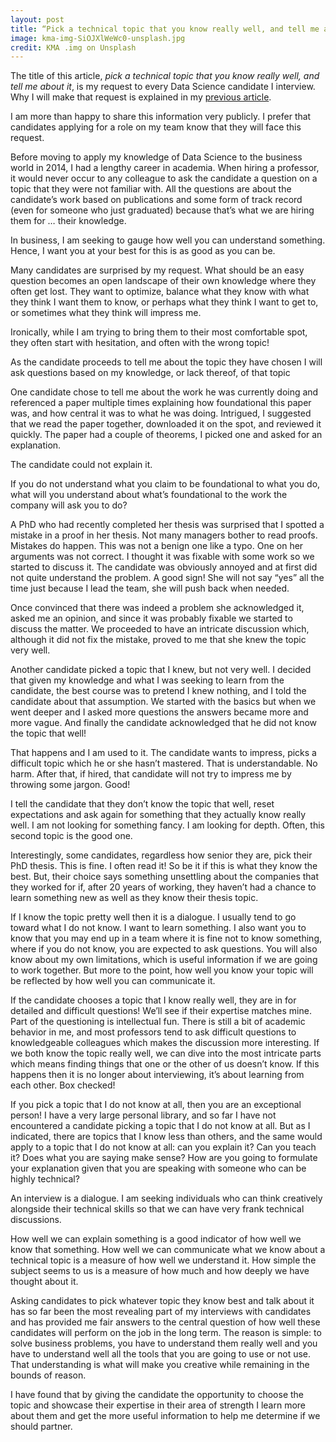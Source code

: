 ```yaml
---
layout: post
title: “Pick a technical topic that you know really well, and tell me about it!”
image: kma-img-SiOJXlWeWc0-unsplash.jpg
credit: KMA .img on Unsplash
---
```

The title of this article, *pick a technical topic that you know really well, and tell me about it*, is my request to every Data Science candidate I interview. Why I will make that request is explained in my [previous article](http://ph-barbe.com/2021/09/29/pick_a_technical_topic_that_you_know_really_well_and_tell_me_about_it.html).

I am more than happy to share this information very publicly. I prefer that candidates applying for a role on my team know that they will face this request.

Before moving to apply my knowledge of Data Science to the business world in 2014, I had a lengthy career in academia. When hiring a professor, it would never occur to any colleague to ask the candidate a question on a topic that they were not familiar with. All the questions are about the candidate’s work based on publications and some form of track record (even for someone who just graduated) because that’s what we are hiring them for … their knowledge.

In business, I am seeking to gauge how well you can understand something. Hence, I want you at your best for this is as good as you can be.

Many candidates are surprised by my request. What should be an easy question becomes an open landscape of their own knowledge where they often get lost. They want to optimize, balance what they know with what they think I want them to know, or perhaps what they think I want to get to, or sometimes what they think will impress me.

Ironically, while I am trying to bring them to their most comfortable spot, they often start with hesitation, and often with the wrong topic!

As the candidate proceeds to tell me about the topic they have chosen I will ask questions based on my knowledge, or lack thereof, of that topic

One candidate chose to tell me about the work he was currently doing and referenced a paper multiple times explaining how foundational this paper was, and how central it was to what he was doing. Intrigued, I suggested that we read the paper together, downloaded it on the spot, and reviewed it quickly. The paper had a couple of theorems, I picked one and asked for an explanation.

The candidate could not explain it.

If you do not understand what you claim to be foundational to what you do, what will you understand about what’s foundational to the work the company will ask you to do?

A PhD who had recently completed her thesis was surprised that I spotted a mistake in a proof in her thesis. Not many managers bother to read proofs. Mistakes do happen. This was not a benign one like a typo. One on her arguments was not correct. I thought it was fixable with some work so we started to discuss it. The candidate was obviously annoyed and at first did not quite understand the problem. A good sign! She will not say “yes” all the time just because I lead the team, she will push back when needed.

Once convinced that there was indeed a problem she acknowledged it, asked me an opinion, and since it was probably fixable we started to discuss the matter. We proceeded to have an intricate discussion which, although it did not fix the mistake, proved to me that she knew the topic very well.

Another candidate picked a topic that I knew, but not very well. I decided that given my knowledge and what I was seeking to learn from the candidate, the best course was to pretend I knew nothing, and I told the candidate about that assumption. We started with the basics but when we went deeper and I asked more questions the answers became more and more vague. And finally the candidate acknowledged that he did not know the topic that well!

That happens and I am used to it. The candidate wants to impress, picks a difficult topic which he or she hasn’t mastered. That is understandable. No harm. After that, if hired, that candidate will not try to impress me by throwing some jargon. Good!

I tell the candidate that they don’t know the topic that well, reset expectations and ask again for something that they actually know really well. I am not looking for something fancy. I am looking for depth. Often, this second topic is the good one.

Interestingly, some candidates, regardless how senior they are, pick their PhD thesis. This is fine. I often read it! So be it if this is what they know the best. But, their choice says something unsettling about the companies that they worked for if, after 20 years of working, they haven’t had a chance to learn something new as well as they know their thesis topic.

If I know the topic pretty well then it is a dialogue. I usually tend to go toward what I do not know. I want to learn something. I also want you to know that you may end up in a team where it is fine not to know something, where if you do not know, you are expected to ask questions. You will also know about my own limitations, which is useful information if we are going to work together. But more to the point, how well you know your topic will be reflected by how well you can communicate it.

If the candidate chooses a topic that I know really well, they are in for detailed and difficult questions! We’ll see if their expertise matches mine. Part of the questioning is intellectual fun. There is still a bit of academic behavior in me, and most professors tend to ask difficult questions to knowledgeable colleagues which makes the discussion more interesting. If we both know the topic really well, we can dive into the most intricate parts which means finding things that one or the other of us doesn’t know. If this happens then it is no longer about interviewing, it’s about learning from each other. Box checked!

If you pick a topic that I do not know at all, then you are an exceptional person! I have a very large personal library, and so far I have not encountered a candidate picking a topic that I do not know at all. But as I indicated, there are topics that I know less than others, and the same would apply to a topic that I do not know at all: can you explain it? Can you teach it? Does what you are saying make sense? How are you going to formulate your explanation given that you are speaking with someone who can be highly technical?

An interview is a dialogue. I am seeking individuals who can think creatively alongside their technical skills so that we can have very frank technical discussions.

How well we can explain something is a good indicator of how well we know that something. How well we can communicate what we know about a technical topic is a measure of how well we understand it. How simple the subject seems to us is a measure of how much and how deeply we have thought about it.

Asking candidates to pick whatever topic they know best and talk about it has so far been the most revealing part of my interviews with candidates and has provided me fair answers to the central question of how well these candidates will perform on the job in the long term. The reason is simple: to solve business problems, you have to understand them really well and you have to understand well all the tools that you are going to use or not use. That understanding is what will make you creative while remaining in the bounds of reason.

I have found that by giving the candidate the opportunity to choose the topic and showcase their expertise in their area of strength I learn more about them and get the more useful information to help me determine if we should partner.